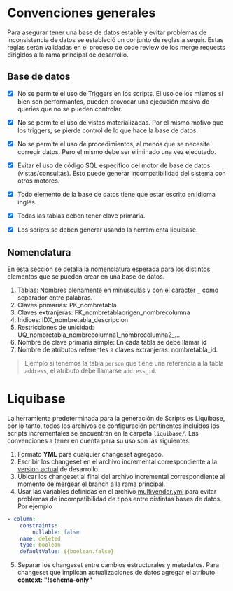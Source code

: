 # Convenciones generales

Para asegurar tener una base de datos estable y evitar problemas de inconsistencia de datos se estableció un conjunto de reglas a seguir. Estas reglas serán validadas en el proceso de code review de los merge requests dirigidos a la rama principal de desarrollo.


## Base de datos

- [x] No se permite el uso de Triggers en los scripts. El uso de los mismos si bien son performantes, pueden provocar una ejecución masiva de queries que no se pueden controlar.
- [x] No se permite el uso de vistas materializadas. Por el mismo motivo que los triggers, se pierde control de lo que hace la base de datos.
- [x] No se permite el uso de procedimientos, al menos que se necesite corregir datos. Pero el mismo debe ser eliminado una vez ejecutado.
- [x] Evitar el uso de código SQL especifico del motor de base de datos (vistas/consultas). Esto puede generar incompatibilidad del sistema con otros motores.
- [x] Todo elemento de la base de datos tiene que estar escrito en idioma inglés.  
- [x] Todas las tablas deben tener clave primaria. 
- [x] Los scripts se deben generar usando la herramienta liquibase.
   

## Nomenclatura

En esta sección se detalla la nomenclatura esperada para los distintos elementos que se pueden crear en una base de datos.

1. Tablas: Nombres plenamente en minúsculas y con el caracter `_` como separador entre palabras.
2. Claves primarias:   PK_nombretabla
3. Claves extranjeras: FK_nombretablaorigen_nombrecolumna
4. Indices:   IDX_nombretabla_descripcion
5. Restricciones de unicidad: UQ_nombretabla_nombrecolumna1_nombrecolumna2_...
6. Nombre de clave primaria simple: En cada tabla se debe llamar **id**
7. Nombre de atributos referentes a claves extranjeras: nombretabla_id. 

> Ejemplo si tenemos la tabla `person` que tiene una referencia a la tabla `address`, el atributo debe llamarse `address_id`.



# Liquibase

La herramienta predeterminada para la generación de Scripts es Liquibase, por lo tanto, todos los archivos de configuración pertinentes incluidos los scripts incrementales se encuentran en la carpeta `liquibase/`. Las convenciones a tener en cuenta para su uso son las siguientes:

1. Formato **YML** para cualquier changeset agregado.
2. Escribir los changeset en el archivo incremental correspondiente a la [version actual](../../pom-parent.xml#L16) de desarrollo. 
3. Ubicar los changeset al final del archivo incremental correspondiente al momento de mergear el branch a la rama principal.
4. Usar las variables definidas en el archivo [multivendor.yml](../liquibase/multivendor.yml) para evitar problemas de incompatibilidad de tipos entre distintas bases de datos. Por ejemplo

```yml
- column:
    constraints:
        nullable: false
    name: deleted
    type: boolean
    defaultValue: ${boolean.false}  
```

5. Separar los changeset entre cambios estructurales y metadatos. Para changeset que implican actualizaciones de datos agregar el atributo **context: "!schema-only"**
